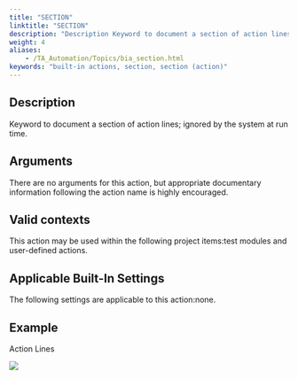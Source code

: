```yaml
--- 
title: "SECTION"
linktitle: "SECTION"
description: "Description Keyword to document a section of action lines; ignored by the system at run time. Arguments There are no arguments for this action, but appropriate documentary information following the ..."
weight: 4
aliases: 
    - /TA_Automation/Topics/bia_section.html
keywords: "built-in actions, section, section (action)"
---
```


## Description

Keyword to document a section of action lines; ignored by the system at run time.

## Arguments

There are no arguments for this action, but appropriate documentary information following the action name is highly encouraged.

## Valid contexts

This action may be used within the following project items:test modules and user-defined actions.

## Applicable Built-In Settings

The following settings are applicable to this action:none.

## Example

Action Lines

![](/images/TA_Automation/Images/bia_section_pgm.png)



